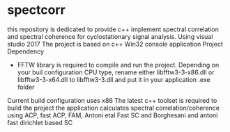 # spectcorr
this repository is dedicated to provide c++ implement spectral correlation and spectral coherence for cyclostationary signal analysis.
Using visual studio 2017
The project is based on c++ Win32 console application 
Project Dependency
- FFTW library is required to compile and run the project. Depending on your buil configuration CPU type, 
rename either libfftw3-3-x86.dll or libfftw3-3-x64.dll to libfftw3-3.dll and put it in your application .exe folder

Current build configuration uses x86
The latest c++ toolset is required to build the project
the application calculates spectral correlation/coherence using ACP, fast ACP, FAM, Antoni etal Fast SC and 
Borghesani and antoni fast dirichlet based SC
